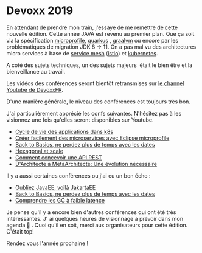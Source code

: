 # Devoxx 2019


En attendant de prendre mon train, j'essaye de me remettre de cette nouvelle édition. Cette année JAVA est revenu au premier plan. Que ça soit via la spécification [microprofile](http://microprofile.io/), [quarkus](https://quarkus.io/) , [graalvm](https://www.graalvm.org/) ou encore par les problématiques de migration JDK 8 -> 11. On a pas mal vu des architectures micro services à base de [service mesh](https://www.redhat.com/fr/topics/microservices/what-is-a-service-mesh) ([istio](https://istio.io/)) et [kubernetes](https://kubernetes.io/fr/).

A coté des sujets techniques, un des sujets majeurs  était le bien être et la bienveillance au travail.

Les vidéos des conférences seront bientôt retransmises sur [le channel Youtube de DevoxxFR](https://www.youtube.com/channel/UCsVPQfo5RZErDL41LoWvk0A).

D'une manière générale, le niveau des conférences est toujours très bon.

J'ai particulièrement apprécié les confs suivantes. N'hésitez pas à les visionnez une fois qu'elles seront disponibles sur Youtube.

  * [Cycle de vie des applications dans k8s](https://cfp.devoxx.fr/2019/talk/HAT-9594/Cycle_de_vie_des_applications_dans_Kubernetes)
  * [Créer facilement des microservices avec Eclipse microprofile](https://cfp.devoxx.fr/2019/talk/LGU-0798/Creer_facilement_des_microservices__(ou_cloud_native_java)_avec_Eclipse_MicroProfile)
  * [Back to Basics, ne perdez plus de temps avec les dates](https://cfp.devoxx.fr/2019/talk/LVJ-5031/Back_to_Basics_:_Ne_perdez_plus_votre_Temps_avec_les_Dates)
  * [Hexagonal at scale](https://cfp.devoxx.fr/2019/talk/GDA-0693/Hexagonal_at_Scale,_ou_l'art_de_decouper_et_organiser_ses_services)
  * [Comment concevoir une API REST](https://cfp.devoxx.fr/2019/talk/PQL-0969/Comment_concevoir_une_API_RESTful_%3F)
  * [D'Architecte à MetaArchitecte: Une évolution nécessaire](https://cfp.devoxx.fr/2019/talk/SQO-0767/D%E2%80%99architecte_a_Metarchitecte_:_une_evolution_necessaire)

Il y a aussi certaines conférences ou j'ai eu un bon écho :

  * [Oubliez JavaEE, voilà JakartaEE](https://cfp.devoxx.fr/2019/talk/YPH-1256/Oubliez_Java_EE,_voila_Jakarta_EE_!)
  * [Back to Basics, ne perdez plus de temps avec les dates](https://cfp.devoxx.fr/2019/talk/LVJ-5031/Back_to_Basics_:_Ne_perdez_plus_votre_Temps_avec_les_Dates)
  * [Comprendre les GC à faible latence](https://cfp.devoxx.fr/2019/talk/HGT-7027/Comprendre_les_GC_a_faible_latence)

Je pense qu'il y a encore bien d'autres conférences qui ont été très intéressantes. J' ai quelques heures de visionnage à prévoir dans mon agenda 🙂 . Quoi qu'il en soit, merci aux organisateurs pour cette édition. C'était top!

Rendez vous l'année prochaine !

